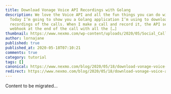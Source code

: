 ```yaml
---
title: Download Vonage Voice API Recordings with Golang
description: We love the Voice API and all the fun things you can do with it.
  Today I’m going to show you a Golang application I’m using to download the
  recordings of the calls. When I make a call and record it, the API sends a
  webhook at the end of the call with all the […]
thumbnail: https://www.nexmo.com/wp-content/uploads/2020/05/Social_Call-Recording_Golang_1200x600.png
author: lornajane
published: true
published_at: 2020-05-18T07:10:21
comments: true
category: tutorial
tags: []
canonical: https://www.nexmo.com/blog/2020/05/18/download-vonage-voice-api-recordings-with-golang
redirect: https://www.nexmo.com/blog/2020/05/18/download-vonage-voice-api-recordings-with-golang
---
```

Content to be migrated...
